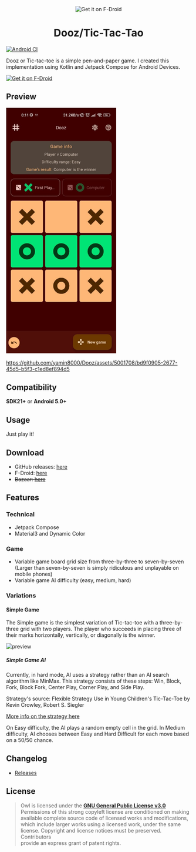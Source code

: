 <div align="center">
<img src="app/src/main/ic_launcher-playstore.png"
    alt="Get it on F-Droid"
    height="80">
<h1>Dooz/Tic-Tac-Tao</h1>
</div>

[![Android CI](https://github.com/yamin8000/Dooz/actions/workflows/android.yml/badge.svg)](https://github.com/yamin8000/Dooz/actions/workflows/android.yml)

Dooz or Tic-tac-toe is a simple pen-and-paper game. I created this implementation using Kotlin and
Jetpack Compose for Android Devices.

[<img src="https://fdroid.gitlab.io/artwork/badge/get-it-on.png"
alt="Get it on F-Droid"
height="80">](https://f-droid.org/packages/io.github.yamin8000.dooz)

## Preview

<img src="./fastlane/metadata/android/en-US/images/phoneScreenshots/1.jpg" alt="preview" width="300"/>

https://github.com/yamin8000/Dooz/assets/5001708/bd9f0905-2677-45d5-b5f3-c1ed8ef894d5

## Compatibility

**SDK21+** or **Android 5.0+**

## Usage

Just play it!

## Download

- GitHub releases: [here](https://github.com/yamin8000/Dooz/releases)
- F-Droid: [here](https://f-droid.org/packages/io.github.yamin8000.dooz)
- ~~Bazaar: [here](https://cafebazaar.ir/app/io.github.yamin8000.dooz)~~

## Features

### Technical

- Jetpack Compose
- Material3 and Dynamic Color

### Game

- Variable game board grid size from three-by-three to seven-by-seven (Larger than seven-by-seven is
  simply ridiculous and unplayable on mobile phones)
- Variable game AI difficulty (easy, medium, hard)

### Variations

#### Simple Game

The Simple game is the simplest variation of Tic-tac-toe with a three-by-three grid with two
players. The player who succeeds in placing three of their marks horizontally, vertically, or
diagonally is the winner.

<img src="https://upload.wikimedia.org/wikipedia/commons/3/32/Tic_tac_toe.svg" alt="preview" width="200"/>

##### Simple Game AI

Currently, in hard mode, AI uses a strategy rather than an AI search algorithm like MinMax. This
strategy consists of these steps: Win, Block, Fork, Block Fork, Center Play, Corner Play, and Side
Play.

Strategy's source: Flexible Strategy Use in Young Children's Tic-Tac-Toe by Kevin Crowley, Robert S.
Siegler

[More info on the strategy here](https://onlinelibrary.wiley.com/doi/abs/10.1207/s15516709cog1704_3)

On Easy difficulty, the AI plays a random empty cell in the grid. In Medium difficulty, AI chooses
between Easy and Hard Difficult for each move based on a 50/50 chance.

## Changelog

- [Releases](https://github.com/yamin8000/Dooz/releases)

## License

> Owl is licensed under the **[GNU General Public License v3.0](./LICENSE)**  
> Permissions of this strong copyleft license are conditioned on making  
> available complete source code of licensed works and modifications,  
> which include larger works using a licensed work, under the same  
> license. Copyright and license notices must be preserved. Contributors  
> provide an express grant of patent rights.
